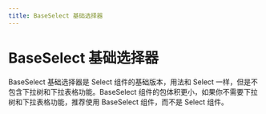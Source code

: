 ```yaml
---
title: BaseSelect 基础选择器
---
```


# BaseSelect 基础选择器

BaseSelect 基础选择器是 Select 组件的基础版本，用法和 Select 一样，但是不包含下拉树和下拉表格功能。BaseSelect 组件的包体积更小，如果你不需要下拉树和下拉表格功能，推荐使用 BaseSelect 组件，而不是 Select 组件。
